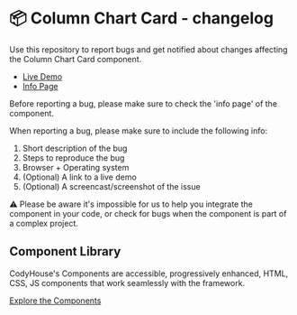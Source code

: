 # 📦 Column Chart Card - changelog

Use this repository to report bugs and get notified about changes affecting the Column Chart Card component.

- [Live Demo](https://codyhouse.co/ds/components/app/column-chart-card)
- [Info Page](https://codyhouse.co/ds/components/info/column-chart-card)

Before reporting a bug, please make sure to check the 'info page' of the component. 

When reporting a bug, please make sure to include the following info:

1. Short description of the bug
2. Steps to reproduce the bug
3. Browser + Operating system
4. (Optional) A link to a live demo
5. (Optional) A screencast/screenshot of the issue

⚠️ Please be aware it's impossible for us to help you integrate the component in your code, or check for bugs when the component is part of a complex project.

## Component Library

CodyHouse's Components are accessible, progressively enhanced, HTML, CSS, JS components that work seamlessly with the framework.

[Explore the Components](https://codyhouse.co/ds/components)
